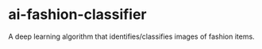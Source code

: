 # ai-fashion-classifier
A deep learning algorithm that identifies/classifies images of fashion items.
